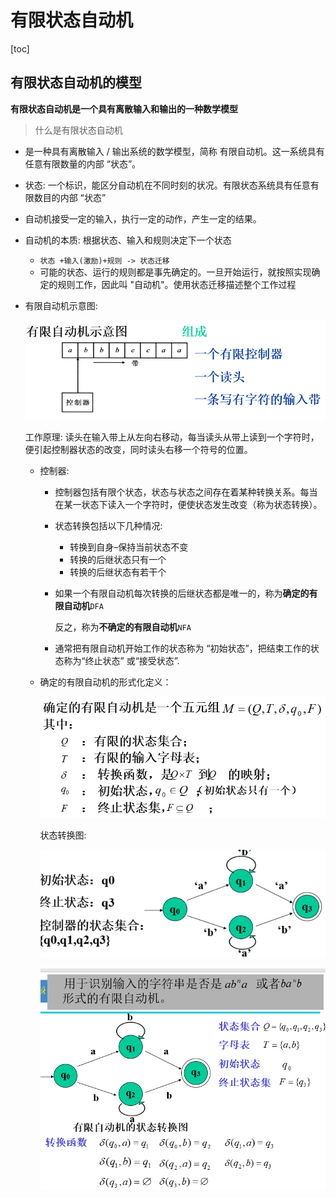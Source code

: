 # 有限状态自动机

[toc]

## 有限状态自动机的模型

**有限状态自动机是一个具有离散输入和输出的一种数学模型**

> 什么是有限状态自动机

- 是一种具有离散输入 / 输出系统的数学模型，简称 有限自动机。这一系统具有任意有限数量的内部 “状态”。

- 状态: 一个标识，能区分自动机在不同时刻的状况。有限状态系统具有任意有限数目的内部 “状态”

- 自动机接受一定的输入，执行一定的动作，产生一定的结果。

- 自动机的本质: 根据状态、输入和规则决定下一个状态

  - `状态 +输入(激励)+规则 -> 状态迁移`
  - 可能的状态、运行的规则都是事先确定的。一旦开始运行，就按照实现确定的规则工作，因此叫 "自动机"。使用状态迁移描述整个工作过程

- 有限自动机示意图:

  

  ![img](assets/10b29ca6d5e0a9923a58c59041235ab0-16559629554839.png)

  

  工作原理: 读头在输入带上从左向右移动，每当读头从带上读到一个字符时，便引起控制器状态的改变，同时读头右移一个符号的位置。

  - 控制器:

    - 控制器包括有限个状态，状态与状态之间存在着某种转换关系。每当在某一状态下读入一个字符时，便使状态发生改变（称为状态转换）。

    - 状态转换包括以下几种情况:

      - 转换到自身–保持当前状态不变
      - 转换的后继状态只有一个
      - 转换的后继状态有若干个

    - 如果一个有限自动机每次转换的后继状态都是唯一的，称为**确定的有限自动机**`DFA`

      反之，称为**不确定的有限自动机**`NFA`

    - 通常把有限自动机开始工作的状态称为 “初始状态”，把结束工作的状态称为“终止状态” 或“接受状态”.

  - 确定的有限自动机的形式化定义：

    

    ![img](assets/c3aa73e908f4a23b200b13b20d4adfc9.png)

    

    状态转换图:

    

    ![img](assets/a8307d6bb191f8307dc3ec524f5f5387.png)

    

    

    ![img](assets/dd5aaf1abed5ad2b96c5f55b01f7e5a8.png)

    